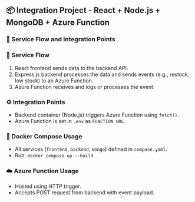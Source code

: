 ## 📦 Integration Project - React + Node.js + MongoDB + Azure Function

### 🧩 Service Flow and Integration Points

### 🔄 Service Flow
1. React frontend sends data to the backend API.
2. Express.js backend processes the data and sends events (e.g., restock, low stock) to an Azure Function.
3. Azure Function receives and logs or processes the event.

### ⚙️ Integration Points
- Backend container (Node.js) triggers Azure Function using `fetch()`.
- Azure Function is set in `.env` as `FUNCTION_URL`.

### 🐳 Docker Compose Usage
- All services (`frontend`, `backend`, `mongo`) defined in `compose.yaml`.
- Run: `docker compose up --build`

### ☁️ Azure Function Usage
- Hosted using HTTP trigger.
- Accepts POST request from backend with event payload.
